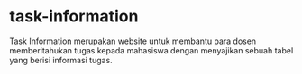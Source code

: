 # task-information

Task Information merupakan website untuk membantu para dosen memberitahukan tugas kepada mahasiswa dengan menyajikan sebuah tabel yang berisi informasi tugas. 